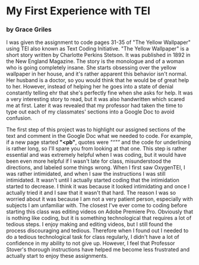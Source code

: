 # My First Experience with TEI
### by Grace Griles
I was given the assignment to code pages 31-35 of "The Yellow Wallpaper" using TEI also known as Text Coding Initiative. "The Yellow Wallpaper" is a short story written by Charlotte Perkins Stetson. It was published in 1892 in the New England Magazine. The story is the monologue and of a woman who is going completely insane. She starts obsessing over the yellow wallpaper in her house, and it's rather apparent this behavior isn't normal. Her husband is a doctor, so you would think that he would be of great help to her. However, instead of helping her he goes into a state of denial constantly telling ehr that she's perfectly fine when she asks for help. It was a very interesting story to read, but it was also handwritten which scared me at first. Later it was revealed that my professor had taken the time to type out each of my classmates' sections into a Google Doc to avoid confusion. 


The first step of this project was to highlight our assigned sections of the text and comment in the Google Doc what we needed to code. For example, if a new page started **"<pb"**, quotes were _"<q>"_ and the code for underlining is rather long, so I'll spare you from looking at that one. This step is rather essential and was extremely helpful when I was coding, but it would have been even more helpful if I wasn't late for class, misunderstood the directions, and labeled some things wrong.
When I first saw OxygenTEI, I was rather intimidated, and when I saw the instructions I was still intimidated. It wasn't until I actually started coding that the intimidation started to decrease. I think it was because it looked intimidating and once I actually tried it and I saw that it wasn't that hard. The reason I was so worried about it was because I am not a very patient person, especially with subjects I am unfamiliar with. The closest I've ever come to coding before starting this class was editing videos on Adobe Premiere Pro. Obviously that is nothing like coding, but it is something technological that requires a lot of tedious steps. I enjoy making and editing videos, but I still found the process discouraging and tedious. Therefore when I found out I needed to do a tedious technological task for class regularly, I didn't have a lot of confidence in my ability to not give up. However, I feel that Professor Stover's thorough instructions have helped me become less frustrated and actually start to enjoy these assignments.


